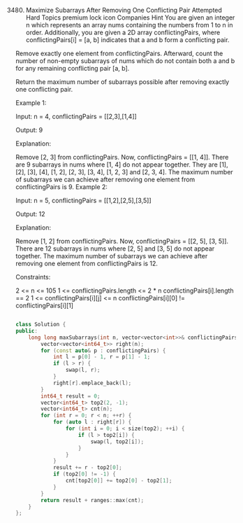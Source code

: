 3480. Maximize Subarrays After Removing One Conflicting Pair
Attempted
Hard
Topics
premium lock icon
Companies
Hint
You are given an integer n which represents an array nums containing the numbers from 1 to n in order. Additionally, you are given a 2D array conflictingPairs, where conflictingPairs[i] = [a, b] indicates that a and b form a conflicting pair.

Remove exactly one element from conflictingPairs. Afterward, count the number of non-empty subarrays of nums which do not contain both a and b for any remaining conflicting pair [a, b].

Return the maximum number of subarrays possible after removing exactly one conflicting pair.

 

Example 1:

Input: n = 4, conflictingPairs = [[2,3],[1,4]]

Output: 9

Explanation:

Remove [2, 3] from conflictingPairs. Now, conflictingPairs = [[1, 4]].
There are 9 subarrays in nums where [1, 4] do not appear together. They are [1], [2], [3], [4], [1, 2], [2, 3], [3, 4], [1, 2, 3] and [2, 3, 4].
The maximum number of subarrays we can achieve after removing one element from conflictingPairs is 9.
Example 2:

Input: n = 5, conflictingPairs = [[1,2],[2,5],[3,5]]

Output: 12

Explanation:

Remove [1, 2] from conflictingPairs. Now, conflictingPairs = [[2, 5], [3, 5]].
There are 12 subarrays in nums where [2, 5] and [3, 5] do not appear together.
The maximum number of subarrays we can achieve after removing one element from conflictingPairs is 12.
 

Constraints:

2 <= n <= 105
1 <= conflictingPairs.length <= 2 * n
conflictingPairs[i].length == 2
1 <= conflictingPairs[i][j] <= n
conflictingPairs[i][0] != conflictingPairs[i][1]

```c++

class Solution {
public:
    long long maxSubarrays(int n, vector<vector<int>>& conflictingPairs) {
        vector<vector<int64_t>> right(n);
        for (const auto& p : conflictingPairs) {
            int l = p[0] - 1, r = p[1] - 1;
            if (l > r) {
                swap(l, r);
            }
            right[r].emplace_back(l);
        }
        int64_t result = 0;
        vector<int64_t> top2(2, -1);
        vector<int64_t> cnt(n);
        for (int r = 0; r < n; ++r) {
            for (auto l : right[r]) {
                for (int i = 0; i < size(top2); ++i) {
                    if (l > top2[i]) {
                        swap(l, top2[i]);
                    }
                }
            }
            result += r - top2[0];
            if (top2[0] != -1) {
                cnt[top2[0]] += top2[0] - top2[1];
            }
        }
        return result + ranges::max(cnt);
    }
};

```
